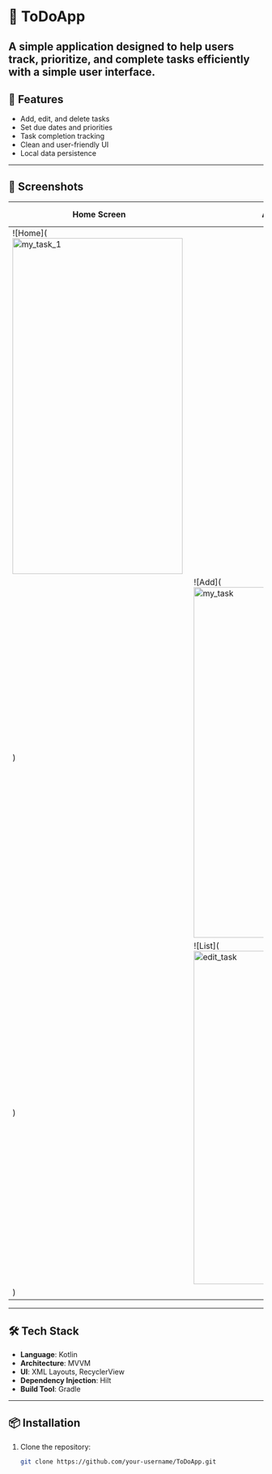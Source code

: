 # 📝 ToDoApp

A simple application designed to help users track, prioritize, and complete tasks efficiently with a simple user interface.
---

## 🚀 Features

-  Add, edit, and delete tasks
-  Set due dates and priorities
-  Task completion tracking
-  Clean and user-friendly UI
-  Local data persistence

---

## 📸 Screenshots

| Home Screen | Add Task | Task List |
|-------------|----------|-----------|
| ![Home](<img width="336" height="662" alt="my_task_1" src="https://github.com/user-attachments/assets/181bb00d-42aa-41d6-94a2-33a2ab335b5b" />
) | ![Add](<img width="334" height="691" alt="my_task" src="https://github.com/user-attachments/assets/b4b2ac99-2234-4b21-94ac-9c20cd59b225" />
) | ![List](<img width="336" height="657" alt="edit_task" src="https://github.com/user-attachments/assets/ef2493ee-2411-4f29-aa8d-aae8ee019f7d" />
) | 

---

## 🛠️ Tech Stack

- **Language**: Kotlin
- **Architecture**: MVVM
- **UI**: XML Layouts, RecyclerView
- **Dependency Injection**: Hilt
- **Build Tool**: Gradle

---

## 📦 Installation

1. Clone the repository:
   ```bash
   git clone https://github.com/your-username/ToDoApp.git
